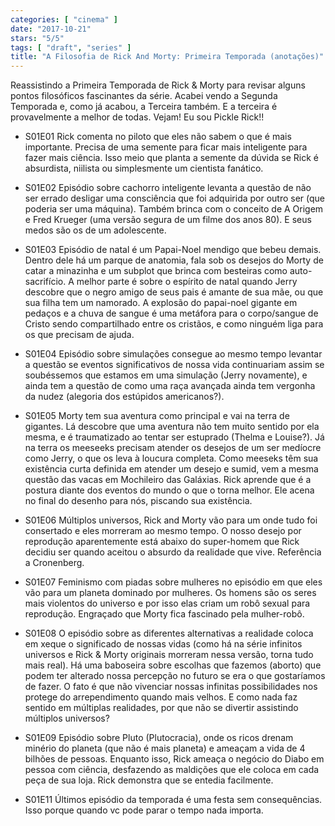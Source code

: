 ```yaml
---
categories: [ "cinema" ]
date: "2017-10-21"
stars: "5/5"
tags: [ "draft", "series" ]
title: "A Filosofia de Rick And Morty: Primeira Temporada (anotações)"
---
```

Reassistindo a Primeira Temporada de Rick & Morty para revisar alguns
pontos filosóficos fascinantes da série. Acabei vendo a Segunda
Temporada e, como já acabou, a Terceira também. E a terceira é
provavelmente a melhor de todas. Vejam! Eu sou Pickle Rick!!

 - S01E01 Rick comenta no piloto que eles não sabem o que é mais
 importante. Precisa de uma semente para ficar mais inteligente para
 fazer mais ciência. Isso meio que planta a semente da dúvida se Rick
 é absurdista, niilista ou simplesmente um cientista fanático.

 - S01E02 Episódio sobre cachorro inteligente levanta a questão de
 não ser errado desligar uma consciência que foi adquirida por outro
 ser (que poderia ser uma máquina). Também brinca com o conceito de A
 Origem e Fred Krueger (uma versão segura de um filme dos anos 80). E
 seus medos são os de um adolescente.

 - S01E03 Episódio de natal é um Papai-Noel mendigo que bebeu
 demais. Dentro dele há um parque de anatomia, fala sob os desejos do
 Morty de catar a minazinha e um subplot que brinca com besteiras como
 auto-sacrifício. A melhor parte é sobre o espírito de natal quando
 Jerry descobre que o negro amigo de seus pais é amante de sua mãe,
 ou que sua filha tem um namorado. A explosão do papai-noel gigante
 em pedaços e a chuva de sangue é uma metáfora para o corpo/sangue
 de Cristo sendo compartilhado entre os cristãos, e como ninguém liga
 para os que precisam de ajuda.

 - S01E04 Episódio sobre simulações consegue ao mesmo tempo levantar a
 questão se eventos significativos de nossa vida continuariam assim se
 soubéssemos que estamos em uma simulação (Jerry novamente), e ainda
 tem a questão de como uma raça avançada ainda tem vergonha da nudez
 (alegoria dos estúpidos americanos?).

 - S01E05 Morty tem sua aventura como principal e vai na terra de
 gigantes. Lá descobre que uma aventura não tem muito sentido por ela
 mesma, e é traumatizado ao tentar ser estuprado (Thelma e Louise?). Já
 na terra os meeseeks precisam atender os desejos de um ser medíocre
 como Jerry, o que os leva à loucura completa. Como meeseks têm sua
 existência curta definida em atender um desejo e sumid, vem a mesma
 questão das vacas em Mochileiro das Galáxias. Rick aprende que é a
 postura diante dos eventos do mundo o que o torna melhor. Ele acena no
 final do desenho para nós, piscando sua existência.

 - S01E06 Múltiplos universos, Rick and Morty vão para um onde
 tudo foi consertado e eles morreram ao mesmo tempo. O nosso desejo
 por reprodução aparentemente está abaixo do super-homem que Rick
 decidiu ser quando aceitou o absurdo da realidade que vive. Referência
 a Cronenberg.

 - S01E07 Feminismo com piadas sobre mulheres no episódio em que eles
 vão para um planeta dominado por mulheres. Os homens são os seres
 mais violentos do universo e por isso elas criam um robô sexual para
 reprodução. Engraçado que Morty fica fascinado pela mulher-robô.

 - S01E08 O episódio sobre as diferentes alternativas a realidade
 coloca em xeque o significado de nossas vidas (como há na série
 infinitos universos e Rick & Morty originais morreram nessa versão,
 torna tudo mais real). Há uma baboseira sobre escolhas que fazemos
 (aborto) que podem ter alterado nossa percepção no futuro se era o
 que gostaríamos de fazer. O fato é que não vivenciar nossas infinitas
 possibilidades nos protege do arrependimento quando mais velhos. E como
 nada faz sentido em múltiplas realidades, por que não se divertir
 assistindo múltiplos universos?

 - S01E09 Episódio sobre Pluto (Plutocracia), onde os ricos drenam
 minério do planeta (que não é mais planeta) e ameaçam a vida de 4
 bilhões de pessoas. Enquanto isso, Rick ameaça o negócio do Diabo
 em pessoa com ciência, desfazendo as maldições que ele coloca em
 cada peça de sua loja. Rick demonstra que se entedia facilmente.

 - S01E11 Últimos episódio da temporada é uma festa sem
 consequências. Isso porque quando vc pode parar o tempo nada importa.
